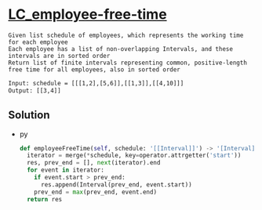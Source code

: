 # [LC_employee-free-time](https://leetcode.com/problems/employee-free-time)

```en
Given list schedule of employees, which represents the working time for each employee
Each employee has a list of non-overlapping Intervals, and these intervals are in sorted order
Return list of finite intervals representing common, positive-length free time for all employees, also in sorted order
```

```txt
Input: schedule = [[[1,2],[5,6]],[[1,3]],[[4,10]]]
Output: [[3,4]]
```

## Solution

* py

  ```py
  def employeeFreeTime(self, schedule: '[[Interval]]') -> '[Interval]':
    iterator = merge(*schedule, key=operator.attrgetter('start'))
    res, prev_end = [], next(iterator).end
    for event in iterator:
      if event.start > prev_end:
        res.append(Interval(prev_end, event.start))
      prev_end = max(prev_end, event.end)
    return res
  ```
